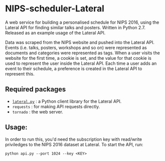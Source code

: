 # NIPS-scheduler-Lateral

A web service for building a personalised schedule for NIPS 2016, using the Lateral API for finding similar talks and posters.  Written in Python 2.7.  Released as an example usage of the Lateral API.

Data was scraped from the NIPS website and pushed into the Lateral API.  Events (i.e. talks, posters, workshops and so on) were represented as documents and categories were represented as tags.  When a user visits the website for the first time, a cookie is set, and the value for that cookie is used to represent the user inside the Lateral API.  Each time a user adds an event to their schedule, a preference is created in the Lateral API to represent this.

## Required packages

 - [`lateral.py`](https://github.com/lateral/lateral.py) : a Python client library for the Lateral API.
 - `requests` : for making API requests directly.
 - `tornado` : the web server.

## Usage:

In order to run this, you'd need the subscription key with read/write priviledges to the NIPS 2016 dataset at Lateral.  To start the API, run:

```
python api.py --port 1024 --key <KEY>
```
